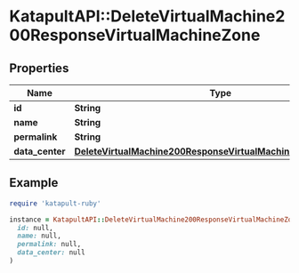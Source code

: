 # KatapultAPI::DeleteVirtualMachine200ResponseVirtualMachineZone

## Properties

| Name | Type | Description | Notes |
| ---- | ---- | ----------- | ----- |
| **id** | **String** |  | [optional] |
| **name** | **String** |  | [optional] |
| **permalink** | **String** |  | [optional] |
| **data_center** | [**DeleteVirtualMachine200ResponseVirtualMachineZoneDataCenter**](DeleteVirtualMachine200ResponseVirtualMachineZoneDataCenter.md) |  | [optional] |

## Example

```ruby
require 'katapult-ruby'

instance = KatapultAPI::DeleteVirtualMachine200ResponseVirtualMachineZone.new(
  id: null,
  name: null,
  permalink: null,
  data_center: null
)
```

